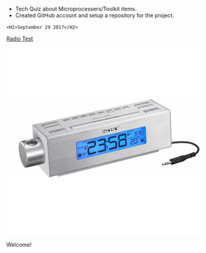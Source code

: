 <!DOCTYPE html>
<html>
  <body>
<ul>
  <li>Tech Quiz about Microprocessers/Toolkit items.</li>
  <li>Created GitHub account and setup a repository for the project.</li>
</ul>
    
    <H2>September 29 2017</H2>
<a href="https://github.com/AldoNdreu/SensorEffectorProject/blob/master/pictures/radio.JPG">Radio Test</a>
<br>
<img src="https://raw.githubusercontent.com/AldoNdreu/SensorEffectorProject/master/pictures/radio.JPG">

<p>Welcome!</p>
</body>
  </html>

